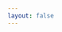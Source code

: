 ```yaml
---
layout: false
---
```


<script setup>
import { onMounted } from "vue";
import { inBrowser } from "vitepress";
import { handleFastRedirectToRecentPosts } from 'vitepress-sls-blog-tmpl/helpers.js'

onMounted(() => {
  if (inBrowser) handleFastRedirectToRecentPosts(window)
});
</script>

<div></div>
